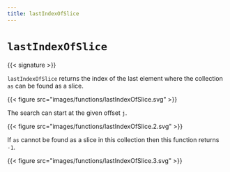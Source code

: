 ```yaml
---
title: lastIndexOfSlice
---
```


# `lastIndexOfSlice`

{{< signature >}}

`lastIndexOfSlice` returns the index of the last element where the collection `as` can be found as a slice.

{{< figure src="images/functions/lastIndexOfSlice.svg" >}}

The search can start at the given offset `j`.

{{< figure src="images/functions/lastIndexOfSlice.2.svg" >}}

If `as` cannot be found as a slice in this collection then this function returns `-1`.

{{< figure src="images/functions/lastIndexOfSlice.3.svg" >}}
